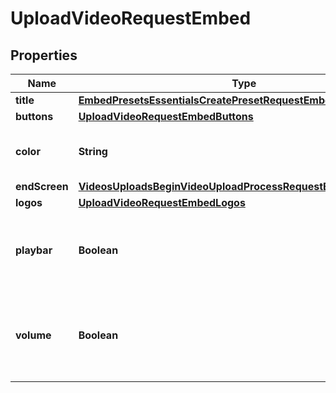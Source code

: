 

# UploadVideoRequestEmbed


## Properties

| Name | Type | Description | Notes |
|------------ | ------------- | ------------- | -------------|
|**title** | [**EmbedPresetsEssentialsCreatePresetRequestEmbedTitle**](EmbedPresetsEssentialsCreatePresetRequestEmbedTitle.md) |  |  [optional] |
|**buttons** | [**UploadVideoRequestEmbedButtons**](UploadVideoRequestEmbedButtons.md) |  |  [optional] |
|**color** | **String** | The main color of the embeddable player. |  [optional] |
|**endScreen** | [**VideosUploadsBeginVideoUploadProcessRequestEmbedEndScreen**](VideosUploadsBeginVideoUploadProcessRequestEmbedEndScreen.md) |  |  [optional] |
|**logos** | [**UploadVideoRequestEmbedLogos**](UploadVideoRequestEmbedLogos.md) |  |  [optional] |
|**playbar** | **Boolean** | Whether to show the playbar on the embeddable player. |  [optional] |
|**volume** | **Boolean** | Whether to show the volume selector on the embeddable player. |  [optional] |



